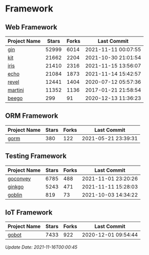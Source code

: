 # Framework

## Web Framework
| Project Name | Stars | Forks | Last Commit |
| ------------ | ----- | ----- | ----------- |
| [gin](https://github.com/gin-gonic/gin) | 52999 | 6014 | 2021-11-11 00:07:55 |
| [kit](https://github.com/go-kit/kit) | 21662 | 2204 | 2021-10-30 21:01:54 |
| [iris](https://github.com/kataras/iris) | 21410 | 2316 | 2021-11-15 13:56:07 |
| [echo](https://github.com/labstack/echo) | 21084 | 1873 | 2021-11-14 15:42:57 |
| [revel](https://github.com/revel/revel) | 12441 | 1404 | 2020-07-12 05:57:36 |
| [martini](https://github.com/go-martini/martini) | 11352 | 1136 | 2017-01-21 21:58:54 |
| [beego](https://github.com/astaxie/beego) | 299 | 91 | 2020-12-13 11:36:23 |

## ORM Framework
| Project Name | Stars | Forks | Last Commit |
| ------------ | ----- | ----- | ----------- |
| [gorm](https://github.com/jinzhu/gorm) | 380 | 122 | 2021-05-21 23:39:31 |

## Testing Framework
| Project Name | Stars | Forks | Last Commit |
| ------------ | ----- | ----- | ----------- |
| [goconvey](https://github.com/smartystreets/goconvey) | 6785 | 488 | 2021-11-01 23:20:26 |
| [ginkgo](https://github.com/onsi/ginkgo) | 5243 | 471 | 2021-11-11 15:28:03 |
| [goblin](https://github.com/franela/goblin) | 819 | 73 | 2021-10-03 14:34:22 |

## IoT Framework
| Project Name | Stars | Forks | Last Commit |
| ------------ | ----- | ----- | ----------- |
| [gobot](https://github.com/hybridgroup/gobot) | 7433 | 922 | 2020-12-01 09:54:44 |

*Update Date: 2021-11-16T00:00:45*